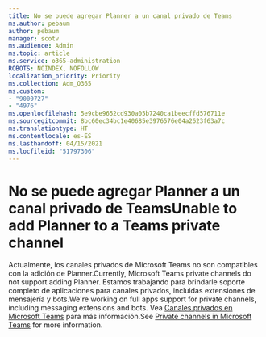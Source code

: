 ```yaml
---
title: No se puede agregar Planner a un canal privado de Teams
ms.author: pebaum
author: pebaum
manager: scotv
ms.audience: Admin
ms.topic: article
ms.service: o365-administration
ROBOTS: NOINDEX, NOFOLLOW
localization_priority: Priority
ms.collection: Adm_O365
ms.custom:
- "9000727"
- "4976"
ms.openlocfilehash: 5e9cbe9652cd930a05b7240ca1beecffd576711e
ms.sourcegitcommit: 8bc60ec34bc1e40685e3976576e04a2623f63a7c
ms.translationtype: HT
ms.contentlocale: es-ES
ms.lasthandoff: 04/15/2021
ms.locfileid: "51797306"
---
```

# <a name="unable-to-add-planner-to-a-teams-private-channel"></a><span data-ttu-id="6a439-102">No se puede agregar Planner a un canal privado de Teams</span><span class="sxs-lookup"><span data-stu-id="6a439-102">Unable to add Planner to a Teams private channel</span></span>

<span data-ttu-id="6a439-103">Actualmente, los canales privados de Microsoft Teams no son compatibles con la adición de Planner.</span><span class="sxs-lookup"><span data-stu-id="6a439-103">Currently, Microsoft Teams private channels do not support adding Planner.</span></span>  <span data-ttu-id="6a439-104">Estamos trabajando para brindarle soporte completo de aplicaciones para canales privados, incluidas extensiones de mensajería y bots.</span><span class="sxs-lookup"><span data-stu-id="6a439-104">We're working on full apps support for private channels, including messaging extensions and bots.</span></span> <span data-ttu-id="6a439-105">Vea [Canales privados en Microsoft Teams](https://docs.microsoft.com/microsoftteams/private-channels#what-you-need-to-know-about-private-channels) para más información.</span><span class="sxs-lookup"><span data-stu-id="6a439-105">See [Private channels in Microsoft Teams](https://docs.microsoft.com/microsoftteams/private-channels#what-you-need-to-know-about-private-channels) for more information.</span></span>

